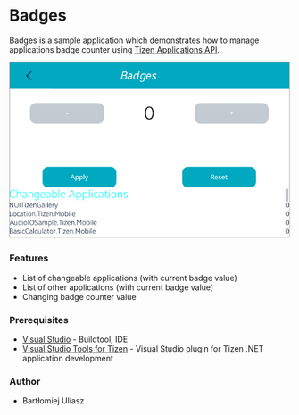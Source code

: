 # Badges
Badges is a sample application which demonstrates how to manage applications badge
counter using [Tizen Applications API](https://samsung.github.io/TizenFX/stable/api/Tizen.Applications.html).

![Main page](./Screenshots/main.PNG)

### Features
* List of changeable applications (with current badge value)
* List of other applications (with current badge value)
* Changing badge counter value

### Prerequisites

* [Visual Studio](https://www.visualstudio.com/) - Buildtool, IDE
* [Visual Studio Tools for Tizen](https://docs.tizen.org/application/vstools/install) - Visual Studio plugin for Tizen .NET application development

### Author
* Bartłomiej Uliasz

